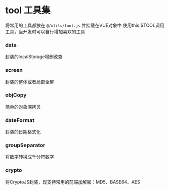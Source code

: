 # tool 工具集
将常用的工具都放在 ```@/utils/tool.js``` 并挂载在VUE对象中 使用this.$TOOL调用工具，当开发时可以自行增加喜欢的工具

### data
封装的localStorage增删改查

### screen
封装的整体或者局部全屏

### objCopy
简单的对象深拷贝

### dateFormat
封装的日期格式化

### groupSeparator
将数字转换成千分符数字

### crypto
将CryptoJS封装，现支持常用的前端加解密：MD5、BASE64、AES
